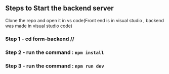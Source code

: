 ## Steps to Start the backend server
Clone the repo and open it in vs code(Front end is in visual studio , backend was made in visual studio code)

### Step 1 - cd form-backend //

### Step 2 - run the command : `npm install` 

### Step 3 - run the command : `npm run dev`
